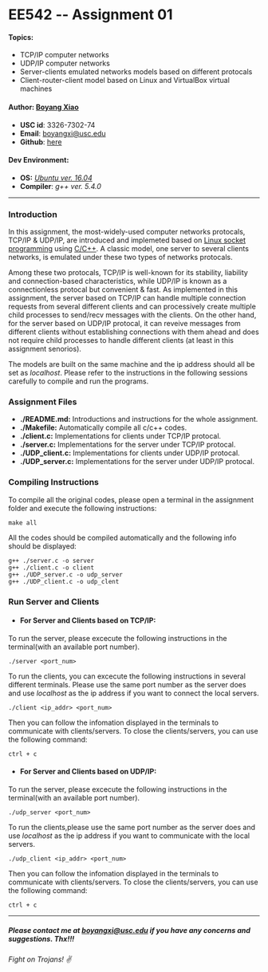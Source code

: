 # EE542 -- Assignment 01

#### Topics:

- TCP/IP computer networks
- UDP/IP computer networks
- Server-clients emulated networks models based on different protocals
- Client-router-client model based on Linux and VirtualBox virtual machines

#### Author: [Boyang Xiao](https://www.linkedin.com/in/boyang-xiao-40b644225/)

- **USC id**:		3326-7302-74
- **Email**:		<a href="mailto:boyangxi@usc.edu">boyangxi@usc.edu</a>
- **Github**:	[here](https://github.com/)

#### Dev Environment:

- **OS:** [*Ubuntu ver. 16.04*](https://ubuntu.com/16-04)
- **Compiler**: *g++ ver. 5.4.0*

---

### Introduction

In this assignment, the most-widely-used computer networks protocals, TCP/IP & UDP/IP, are introduced and implemeted based on [Linux socket programming](http://www.linuxhowtos.org/C_C++/socket.htm) using [C/C++](https://cplusplus.com/reference/).  A classic model, one server to several clients networks, is emulated under these two types of networks protocals.

Among these two protocals, TCP/IP is well-known for its stability, liability and connection-based characteristics, while UDP/IP is known as a connectionless protocal but convenient & fast. As implemented in this assignment, the server based on TCP/IP can handle multiple connection requests from several different clients and can processively create multiple child processes to send/recv messages with the clients. On the other hand, for the server based on UDP/IP protocal, it can reveive messages from different clients without establishing connections with them ahead and does not require child processes to handle different clients (at least in this assignment senorios).

The models are built on the same machine and the ip address should all be set as *localhost*. Please refer to the instructions in the following sessions carefully to compile and run the programs.

### Assignment Files

- **./README.md:** Introductions and instructions for the whole assignment.
- **./Makefile:** Automatically compile all c/c++ codes.
- **./client.c:** Implementations for clients under TCP/IP protocal.
- **./server.c:** Implementations for the server under TCP/IP protocal.
- **./UDP_client.c:** Implementations for clients under UDP/IP protocal.
- **./UDP_server.c:** Implementations for the server under UDP/IP protocal.

### Compiling Instructions

To compile all the original codes, please open a terminal in the assignment folder and execute the following instructions:

```shell
make all
```

All the codes should be compiled automatically and the following info should be displayed:

```shell
g++ ./server.c -o server
g++ ./client.c -o client
g++ ./UDP_server.c -o udp_server
g++ ./UDP_client.c -o udp_clent
```

### Run Server and Clients

- #### For Server and Clients based on TCP/IP:

To run the server, please excecute the following instructions in the terminal(with an available port number).

```shell
./server <port_num>
```

To run the clients, you can excecute the following instructions in several different terminals. Please use the same port number as the server does and use *localhost* as the ip address if you want to connect the local servers.

```shell
./client <ip_addr> <port_num>
```

Then you can follow the infomation displayed in the terminals to communicate with clients/servers. To close the clients/servers, you can use the following command:

```shell
ctrl + c
```

- #### For Server and Clients based on UDP/IP:

To run the server, please excecute the following instructions in the terminal(with an available port number).

```shell
./udp_server <port_num>
```

To run the clients,please use the same port number as the server does and use *localhost* as the ip address if you want to communicate with the local servers.

```shell
./udp_client <ip_addr> <port_num>
```

Then you can follow the infomation displayed in the terminals to communicate with clients/servers. To close the clients/servers, you can use the following command:

```shell
ctrl + c
```

---

##### Please contact me at  <a href="mailto:boyangxi@usc.edu">boyangxi@usc.edu</a> if you have any concerns and suggestions. Thx!!!


###### Fight  on Trojans! ✌

